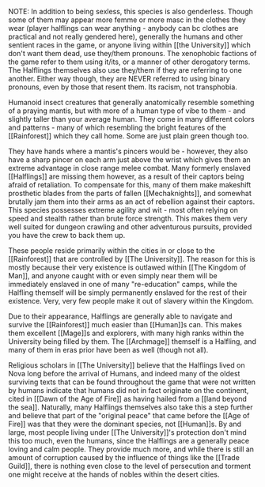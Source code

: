 NOTE: In addition to being sexless, this species is also genderless. Though some of them may appear more femme or more masc in the clothes they wear (player halflings can wear anything - anybody can bc clothes are practical and not really gendered here), generally the humans and other sentient races in the game, or anyone living within [[the University]] which don't want them dead, use they/them pronouns. The xenophobic factions of the game refer to them using it/its, or a manner of other derogatory terms. The Halflings themselves also use they/them if they are referring to one another. Either way though, they are NEVER referred to using binary pronouns, even by those that resent them. Its racism, not transphobia. 

Humanoid insect creatures that generally anatomically resemble something of a praying mantis, but with more of a human type of vibe to them - and slightly taller than your average human. They come in many different colors and patterns - many of which resembling the bright features of the [[Rainforest]] which they call home. Some are just plain green though too.

They have hands where a mantis's pincers would be - however, they also have a sharp pincer on each arm just above the wrist which gives them an extreme advantage in close range melee combat. Many formerly enslaved [[Halflings]] are missing them however, as a result of their captors being afraid of retaliation. To compensate for this, many of them make makeshift prosthetic blades from the parts of fallen [[Mechaknights]], and somewhat brutally jam them into their arms as an act of rebellion against their captors. This species possesses extreme agility and wit - most often relying on speed and stealth rather than brute force strength. This makes them very well suited for dungeon crawling and other adventurous pursuits, provided you have the crew to back them up.

These people reside primarily within the cities in or close to the [[Rainforest]] that are controlled by [[The University]]. The reason for this is mostly because their very existence is outlawed within [[The Kingdom of Man]], and anyone caught with or even simply near them will be immediately enslaved in one of many "re-education" camps, while the Halfling themself will be simply permanently enslaved for the rest of their existence. Very, very few people make it out of slavery within the Kingdom.  

Due to their appearance, Halflings are generally able to navigate and survive the [[Rainforest]] much easier than [[Human]]s can. This makes them excellent [[Mage]]s and explorers, with many high ranks within the University being filled by them. The [[Archmage]] themself is a Halfling, and many of them in eras prior have been as well (though not all). 

Religious scholars in [[The University]] believe that the Halflings lived on Nova long before the arrival of Humans, and indeed many of the oldest surviving texts that can be found throughout the game that were not written by humans indicate that humans did not in fact originate on the continent, cited in [[Dawn of the Age of Fire]] as having hailed from a [[land beyond the sea]]. Naturally, many Halflings themselves also take this a step further and believe that part of the "original peace" that came before the [[Age of Fire]] was that they were the dominant species, not [[Human]]s. By and large, most people living under [[The University]]'s protection don't mind this too much, even the humans, since the Halflings are a generally peace loving and calm people. They provide much more, and while there is still an amount of corruption caused by the influence of things like the [[Trade Guild]], there is nothing even close to the level of persecution and torment one might receive at the hands of nobles within the desert cities. 